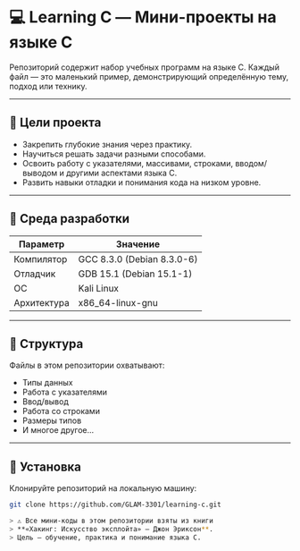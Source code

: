 # 💻 Learning C — Мини-проекты на языке C

Репозиторий содержит набор учебных программ на языке C. Каждый файл — это маленький пример, демонстрирующий определённую тему, подход или технику.

---

## 📌 Цели проекта

- Закрепить глубокие знания через практику.
- Научиться решать задачи разными способами.
- Освоить работу с указателями, массивами, строками, вводом/выводом и другими аспектами языка C.
- Развить навыки отладки и понимания кода на низком уровне.

---

## 🔧 Среда разработки

| Параметр       | Значение                          |
|----------------|-----------------------------------|
| Компилятор     | GCC 8.3.0 (Debian 8.3.0-6)         |
| Отладчик       | GDB 15.1 (Debian 15.1-1)           |
| ОС             | Kali Linux                        |
| Архитектура    | x86_64-linux-gnu                  |

---

## 📁 Структура

Файлы в этом репозитории охватывают:

- Типы данных
- Работа с указателями
- Ввод/вывод
- Работа со строками
- Размеры типов
- И многое другое...

---

## 🚀 Установка

Клонируйте репозиторий на локальную машину:

```bash
git clone https://github.com/GLAM-3301/learning-c.git

> ⚠️ Все мини-коды в этом репозитории взяты из книги  
> **«Хакинг: Искусство эксплойта» — Джон Эриксон**.  
> Цель — обучение, практика и понимание языка C.
